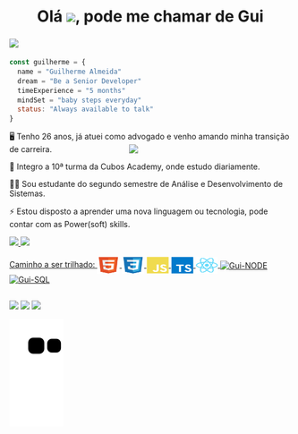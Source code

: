 <h1 align="center">Olá <img src="https://raw.githubusercontent.com/kaueMarques/kaueMarques/master/hi.gif" width="30px">, pode me chamar de Gui</h1>
<h3 align="center"></h3>



<a href="https://www.linkedin.com/in/guiralmeida" target="_blank"><img src="https://img.shields.io/badge/-LinkedIn-%230077B5?style=for-the-badge&logo=linkedin&logoColor=white" target="_blank"></a>


```javascript
const guilherme = {
  name = "Guilherme Almeida"
  dream = "Be a Senior Developer"
  timeExperience = "5 months"
  mindSet = "baby steps everyday"
  status: "Always available to talk"
}
```

🖥️ Tenho 26 anos, já atuei como advogado e venho amando minha transição de carreira. <img align="right" width="290" src="https://i2.wp.com/allhtaccess.info/wp-content/uploads/2018/03/programming.gif?fit=1281%2C716&ssl=1" />

🧊 Integro a 10ª turma da Cubos Academy, onde estudo diariamente.

👨‍💻 Sou estudante do segundo semestre de Análise e Desenvolvimento de Sistemas. 

⚡ Estou disposto a aprender uma nova linguagem ou tecnologia, pode contar com as Power(soft) skills.






<div>  
    <a href="https://github.com/guilhermealmeidadeveloper">
    <img height="180em" src="https://github-readme-stats.vercel.app/api?username=GuilhermeAlmeidaDeveloper&show_icons=true&theme=midnight-purple&include_all_commits=true&count_private=true"/>
    <img height="180em" src="https://github-readme-stats.vercel.app/api/top-langs/?username=GuilhermeAlmeidaDeveloper&layout=compact&langs_count=7&theme=midnight-purple"/>
        
        
</div>
    
   

  <div style="display: inline_block"><br> Caminho a ser trilhado:
   <img align="center" alt="Gui-HTML" height="30" width="40" src="https://raw.githubusercontent.com/devicons/devicon/master/icons/html5/html5-original.svg">
  <img align="center" alt="Gui-CSS" height="30" width="40" src="https://raw.githubusercontent.com/devicons/devicon/master/icons/css3/css3-original.svg">
  <img align="center" alt="Gui-Js" height="30" width="40" src="https://raw.githubusercontent.com/devicons/devicon/master/icons/javascript/javascript-plain.svg">
  <img align="center" alt="Gui-Ts" height="30" width="40" src="https://raw.githubusercontent.com/devicons/devicon/master/icons/typescript/typescript-plain.svg">
  <img align="center" alt="Gui-React" height="30" width="40" src="https://raw.githubusercontent.com/devicons/devicon/master/icons/react/react-original.svg">
  <img align="center" alt="Gui-NODE" height="30" width="40" src="https://cdn.jsdelivr.net/gh/devicons/devicon/icons/nodejs/nodejs-original.svg">
  <img align="center" alt="Gui-SQL" height="30" width="40" src="https://cdn.jsdelivr.net/gh/devicons/devicon/icons/mysql/mysql-original.svg">
  </div>
     
 ##    
<div>
   <a href="https://discord.gg/wagxzStdcR" target="_blank"><img src="https://img.shields.io/badge/Discord-7289DA?style=for-the-badge&logo=discord&logoColor=white" target="_blank"></a> 
  <a href = "mailto:guilherme.dev.almeida@gmail.com"><img src="https://img.shields.io/badge/-Gmail-%23333?style=for-the-badge&logo=gmail&logoColor=white" target="_blank"></a>
  <a href="https://www.twitch.tv/sktfps" target="_blank"><img src="https://img.shields.io/badge/Twitch-9146FF?style=for-the-badge&logo=twitch&logoColor=white" target="_blank"></a>
    </div>
    
![snake gif](https://github.com/GuilhermeAlmeidaDeveloper/GuilhermeAlmeidaDeveloper/blob/output/github-contribution-grid-snake.svg)     
    
